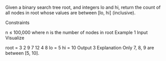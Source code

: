 Given a binary search tree root, and integers lo and hi, return the count of all nodes in root whose values are between [lo, hi] (inclusive).

Constraints

n ≤ 100,000 where n is the number of nodes in root
Example 1
Input
Visualize

root =
3
2
9
7
12
4
8
lo = 5
hi = 10
Output
3
Explanation
Only 7, 8, 9 are between [5, 10].
